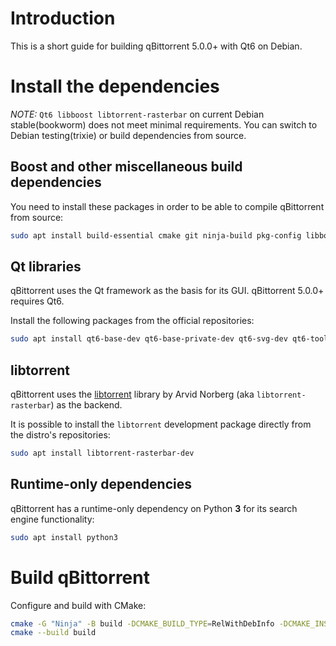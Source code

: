 # Introduction

This is a short guide for building qBittorrent 5.0.0+ with Qt6 on Debian.

# Install the dependencies

*NOTE:* `Qt6 libboost libtorrent-rasterbar` on current Debian stable(bookworm) does not meet minimal requirements.
You can switch to Debian testing(trixie) or build dependencies from source.

## Boost and other miscellaneous build dependencies

You need to install these packages in order to be able to compile qBittorrent from source:

```bash
sudo apt install build-essential cmake git ninja-build pkg-config libboost-dev libssl-dev zlib1g-dev libgl1-mesa-dev
```

## Qt libraries

qBittorrent uses the Qt framework as the basis for its GUI. qBittorrent 5.0.0+ requires Qt6.

Install the following packages from the official repositories:

```bash
sudo apt install qt6-base-dev qt6-base-private-dev qt6-svg-dev qt6-tools-dev qt6-tools-private-dev
```

## libtorrent

qBittorrent uses the [libtorrent](https://libtorrent.org/) library by Arvid Norberg (aka `libtorrent-rasterbar`) as the backend.

It is possible to install the `libtorrent` development package directly from the distro's repositories:

```bash
sudo apt install libtorrent-rasterbar-dev
```

## Runtime-only dependencies

qBittorrent has a runtime-only dependency on Python **3** for its search engine functionality:

```bash
sudo apt install python3
```

# Build qBittorrent

Configure and build with CMake:

```bash
cmake -G "Ninja" -B build -DCMAKE_BUILD_TYPE=RelWithDebInfo -DCMAKE_INSTALL_PREFIX=/usr/local
cmake --build build
```
